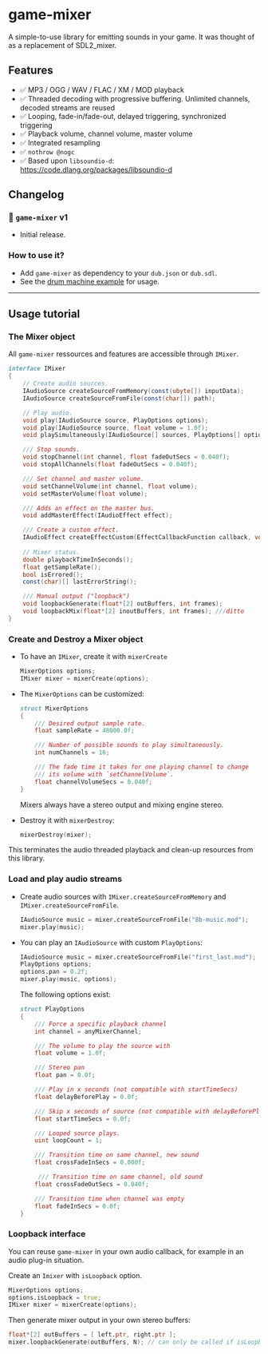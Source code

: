 # game-mixer

A simple-to-use library for emitting sounds in your game.
It was thought of as a replacement of SDL2_mixer.

## Features

- ✅ MP3 / OGG / WAV / FLAC / XM / MOD playback
- ✅ Threaded decoding with progressive buffering. Unlimited channels, decoded streams are reused
- ✅ Looping, fade-in/fade-out, delayed triggering, synchronized triggering
- ✅ Playback volume, channel volume, master volume
- ✅ Integrated resampling
- ✅ `nothrow @nogc`
- ✅ Based upon `libsoundio-d`: https://code.dlang.org/packages/libsoundio-d



## Changelog

### 🔔 `game-mixer` v1
- Initial release.
  

### How to use it?

- Add `game-mixer` as dependency to your `dub.json` or `dub.sdl`.
- See the [drum machine example](https://github.com/AuburnSounds/game-mixer/tree/main/examples/drum-machine) for usage.


---

## Usage tutorial

### The Mixer object
All `game-mixer` ressources and features are accessible through `IMixer`.

```d
interface IMixer
{
    // Create audio sources.
    IAudioSource createSourceFromMemory(const(ubyte[]) inputData);
    IAudioSource createSourceFromFile(const(char[]) path);

    // Play audio.
    void play(IAudioSource source, PlayOptions options);
    void play(IAudioSource source, float volume = 1.0f);
    void playSimultaneously(IAudioSource[] sources, PlayOptions[] options);

    /// Stop sounds.
    void stopChannel(int channel, float fadeOutSecs = 0.040f);
    void stopAllChannels(float fadeOutSecs = 0.040f);

    /// Set channel and master volume.
    void setChannelVolume(int channel, float volume);
    void setMasterVolume(float volume);

    /// Adds an effect on the master bus.
    void addMasterEffect(IAudioEffect effect);

    /// Create a custom effect.
    IAudioEffect createEffectCustom(EffectCallbackFunction callback, void* userData = null);
    
    // Mixer status.
    double playbackTimeInSeconds();
    float getSampleRate();
    bool isErrored();
    const(char)[] lastErrorString();

    /// Manual output ("loopback")
    void loopbackGenerate(float*[2] outBuffers, int frames);
    void loopbackMix(float*[2] inoutBuffers, int frames); ///ditto
}


```


### Create and Destroy a Mixer object

- To have an `IMixer`, create it with `mixerCreate`

  ```d
  MixerOptions options;
  IMixer mixer = mixerCreate(options);
  ```
- The `MixerOptions` can be customized:
  ```d
  struct MixerOptions
  {
      /// Desired output sample rate.
      float sampleRate = 48000.0f;

      /// Number of possible sounds to play simultaneously.
      int numChannels = 16; 

      /// The fade time it takes for one playing channel to change 
      /// its volume with `setChannelVolume`. 
      float channelVolumeSecs = 0.040f;
  }
  ```
  Mixers always have a stereo output and mixing engine stereo.


- Destroy it with `mixerDestroy`:

  ```d
  mixerDestroy(mixer);
  ```
This terminates the audio threaded playback and clean-up resources from this library.


### Load and play audio streams

  - Create audio sources with `IMixer.createSourceFromMemory` and `IMixer.createSourceFromFile`.

    ```d
    IAudioSource music = mixer.createSourceFromFile("8b-music.mod");
    mixer.play(music);
    ```

  - You can play an `IAudioSource` with custom `PlayOptions`:

    ```d
    IAudioSource music = mixer.createSourceFromFile("first_last.mod");
    PlayOptions options;
    options.pan = 0.2f;
    mixer.play(music, options);
    ````
    
    The following options exist:
    ```d
    struct PlayOptions
    {
        /// Force a specific playback channel
        int channel = anyMixerChannel;

        /// The volume to play the source with
        float volume = 1.0f;

        /// Stereo pan
        float pan = 0.0f;

        /// Play in x seconds (not compatible with startTimeSecs)
        float delayBeforePlay = 0.0f;

        /// Skip x seconds of source (not compatible with delayBeforePlay)
        float startTimeSecs = 0.0f;

        /// Looped source plays.
        uint loopCount = 1;

        /// Transition time on same channel, new sound
        float crossFadeInSecs = 0.000f;

         /// Transition time on same channel, old sound
        float crossFadeOutSecs = 0.040f;

        /// Transition time when channel was empty
        float fadeInSecs = 0.0f;
    }
    ``` 


### Loopback interface

You can reuse `game-mixer` in your own audio callback, for example in an audio plug-in situation.


Create an `Imixer` with `isLoopback` option. 
```d
MixerOptions options;
options.isLoopback = true;
IMixer mixer = mixerCreate(options);
```

Then generate mixer output in your own stereo buffers:
```d
float*[2] outBuffers = [ left.ptr, right.ptr ];
mixer.loopbackGenerate(outBuffers, N); // can only be called if isLoopback was passed
```

